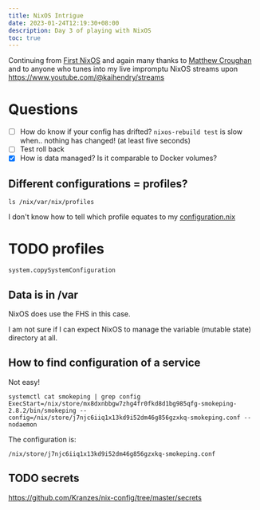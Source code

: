 ```yaml
---
title: NixOS Intrigue
date: 2023-01-24T12:19:30+08:00
description: Day 3 of playing with NixOS
toc: true
---
```


Continuing from [First NixOS](/blog/2023/first-nixos/) and again many thanks to [Matthew Croughan](https://twitter.com/MatthewCroughan) and to anyone who tunes into my live impromptu NixOS streams upon https://www.youtube.com/@kaihendry/streams

# Questions

- [ ] How do know if your config has drifted? `nixos-rebuild test` is slow when.. nothing has changed! (at least five seconds)
- [ ] Test roll back
- [X] How is data managed? Is it comparable to Docker volumes?

## Different configurations = profiles?

    ls /nix/var/nix/profiles

I don't know how to tell which profile equates to my [configuration.nix](https://github.com/kaihendry/NixOS-smokeping/blob/main/configuration.nix)

# TODO profiles

    system.copySystemConfiguration

## Data is in /var

NixOS does use the FHS in this case.

I am not sure if I can expect NixOS to manage the variable (mutable state) directory at all.

## How to find configuration of a service

Not easy!

    systemctl cat smokeping | grep config
    ExecStart=/nix/store/mx8dxnbbgw7zhg4fr0fkd8d1bg985qfg-smokeping-2.8.2/bin/smokeping --config=/nix/store/j7njc6iiq1x13kd9i52dm46g856gzxkq-smokeping.conf --nodaemon

The configuration is:

    /nix/store/j7njc6iiq1x13kd9i52dm46g856gzxkq-smokeping.conf


## TODO secrets

https://github.com/Kranzes/nix-config/tree/master/secrets



